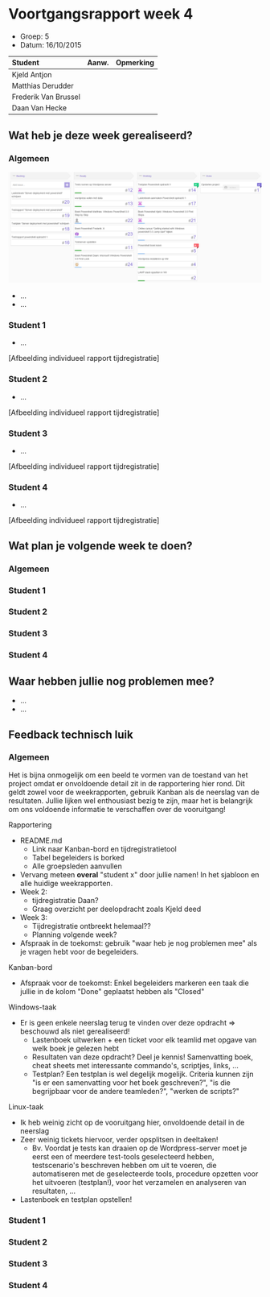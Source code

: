 # Voortgangsrapport week 4

* Groep: 5
* Datum: 16/10/2015

| Student  | Aanw. | Opmerking |
| :---     | :---  | :---      |
| Kjeld Antjon |       |           |
| Matthias Derudder |       |           |
| Frederik Van Brussel |       |           |
| Daan Van Hecke |       |           |

## Wat heb je deze week gerealiseerd?

### Algemeen

![Huboard week 4](./Screenshots/huboardWeek4.png)

* ...
* ...



### Student 1

* ...

[Afbeelding individueel rapport tijdregistratie]

### Student 2

* ...

[Afbeelding individueel rapport tijdregistratie]

### Student 3

* ...

[Afbeelding individueel rapport tijdregistratie]

### Student 4

* ...

[Afbeelding individueel rapport tijdregistratie]

## Wat plan je volgende week te doen?

### Algemeen
### Student 1
### Student 2
### Student 3
### Student 4

## Waar hebben jullie nog problemen mee?

* ...
* ...

## Feedback technisch luik

### Algemeen

Het is bijna onmogelijk om een beeld te vormen van de toestand van het project omdat er onvoldoende detail zit in de rapportering hier rond. Dit geldt zowel voor de weekrapporten, gebruik Kanban als de neerslag van de resultaten. Jullie lijken wel enthousiast bezig te zijn, maar het is belangrijk om ons voldoende informatie te verschaffen over de vooruitgang!

Rapportering

* README.md
    * Link naar Kanban-bord en tijdregistratietool
    * Tabel begeleiders is borked
    * Alle groepsleden aanvullen
* Vervang meteen **overal** "student x" door jullie namen! In het sjabloon en alle huidige weekrapporten.
* Week 2:
    * tijdregistratie Daan?
    * Graag overzicht per deelopdracht zoals Kjeld deed
* Week 3:
    * Tijdregistratie ontbreekt helemaal??
    * Planning volgende week?
* Afspraak in de toekomst: gebruik "waar heb je nog problemen mee" als je vragen hebt voor de begeleiders.

Kanban-bord

* Afspraak voor de toekomst: Enkel begeleiders markeren een taak die jullie in de kolom "Done" geplaatst hebben als "Closed"

Windows-taak

* Er is geen enkele neerslag terug te vinden over deze opdracht => beschouwd als niet gerealiseerd!
    * Lastenboek uitwerken + een ticket voor elk teamlid met opgave van welk boek je gelezen hebt
    * Resultaten van deze opdracht? Deel je kennis! Samenvatting boek, cheat sheets met interessante commando's, scriptjes, links, ...
    * Testplan? Een testplan is wel degelijk mogelijk. Criteria kunnen zijn "is er een samenvatting voor het boek geschreven?", "is die begrijpbaar voor de andere teamleden?", "werken de scripts?"

Linux-taak

* Ik heb weinig zicht op de vooruitgang hier, onvoldoende detail in de neerslag
* Zeer weinig tickets hiervoor, verder opsplitsen in deeltaken!
    * Bv. Voordat je tests kan draaien op de Wordpress-server moet je eerst een of meerdere test-tools geselecteerd hebben, testscenario's beschreven hebben om uit te voeren, die automatiseren met de geselecteerde tools, procedure opzetten voor het uitvoeren (testplan!), voor het verzamelen en analyseren van resultaten, ...
* Lastenboek en testplan opstellen!

### Student 1
### Student 2
### Student 3
### Student 4

